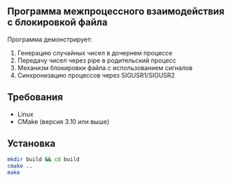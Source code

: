 ## Программа межпроцессного взаимодействия с блокировкой файла

Программа демонстрирует:
1. Генерацию случайных чисел в дочернем процессе
2. Передачу чисел через pipe в родительский процесс
3. Механизм блокировки файла с использованием сигналов
4. Синхронизацию процессов через SIGUSR1/SIGUSR2

## Требования

- Linux
- CMake (версия 3.10 или выше)

## Установка

```bash
mkdir build && cd build
cmake ..
make
